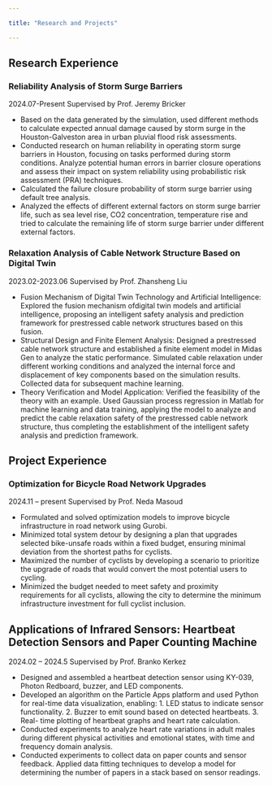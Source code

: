 ```yaml
---

title: "Research and Projects"

---
```


## Research Experience

### Reliability Analysis of Storm Surge Barriers
2024.07-Present  Supervised by Prof. Jeremy Bricker
 * Based on the data generated by the simulation, used different methods to calculate expected annual damage caused by storm surge in the Houston-Galveston area in urban pluvial flood risk assessments.
 * Conducted research on human reliability in operating storm surge barriers in Houston, focusing on tasks performed during storm conditions. Analyze potential human errors in barrier closure operations and assess their impact on system reliability using probabilistic risk assessment (PRA) techniques.
 * Calculated the failure closure probability of storm surge barrier using default tree analysis.
 * Analyzed the effects of different external factors on storm surge barrier life, such as sea level rise, CO2 concentration, temperature rise and tried to calculate the remaining life of storm surge barrier under different external factors.
   
### Relaxation Analysis of Cable Network Structure Based on Digital Twin
2023.02-2023.06  Supervised by Prof. Zhansheng Liu
 * Fusion Mechanism of Digital Twin Technology and Artificial Intelligence: Explored the fusion mechanism ofdigital twin models and artificial intelligence, proposing an intelligent safety analysis and prediction framework for prestressed cable network structures based on this fusion.
 * Structural Design and Finite Element Analysis: Designed a prestressed cable network structure and established a finite element model in Midas Gen to analyze the static performance. Simulated cable relaxation under different working conditions and analyzed the internal force and displacement of key components based on the simulation results. Collected data for subsequent machine learning.
 * Theory Verification and Model Application: Verified the feasibility of the theory with an example. Used Gaussian process regression in Matlab for machine learning and data training, applying the model to analyze and predict the cable relaxation safety of the prestressed cable network structure, thus completing the establishment of the intelligent safety analysis and prediction framework.


## Project Experience
### Optimization for Bicycle Road Network Upgrades
2024.11 – present  Supervised by Prof. Neda Masoud
 * Formulated and solved optimization models to improve bicycle infrastructure in road network using Gurobi.
 * Minimized total system detour by designing a plan that upgrades selected bike-unsafe roads within a fixed budget, ensuring minimal deviation from the shortest paths for cyclists.
 * Maximized the number of cyclists by developing a scenario to prioritize the upgrade of roads that would convert the most potential users to cycling.
 * Minimized the budget needed to meet safety and proximity requirements for all cyclists, allowing the city to determine the minimum infrastructure investment for full cyclist inclusion.

## Applications of Infrared Sensors: Heartbeat Detection Sensors and Paper Counting Machine
2024.02 – 2024.5  Supervised by Prof. Branko Kerkez
 * Designed and assembled a heartbeat detection sensor using KY-039, Photon Redboard, buzzer, and LED components.
 * Developed an algorithm on the Particle Apps platform and used Python for real-time data visualization, enabling: 1. LED status to indicate sensor functionality. 2. Buzzer to emit sound based on detected heartbeats. 3. Real- time plotting of heartbeat graphs and heart rate calculation.
 * Conducted experiments to analyze heart rate variations in adult males during different physical activities and emotional states, with time and frequency domain analysis.
 * Conducted experiments to collect data on paper counts and sensor feedback. Applied data fitting techniques to develop a model for determining the number of papers in a stack based on sensor readings.

